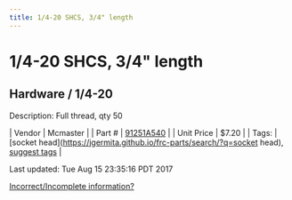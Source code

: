 ```yaml
---
title: 1/4-20 SHCS, 3/4" length
---
```


# 1/4-20 SHCS, 3/4" length
## Hardware / 1/4-20
Description: 	Full thread, qty 50 

| Vendor | Mcmaster | 
| Part # | [91251A540](https://www.mcmaster.com/#91251A540) | 
| Unit Price | $7.20 | 
| Tags: | [socket head](https://jgermita.github.io/frc-parts/search/?q=socket head), [suggest tags](https://docs.google.com/forms/d/e/1FAIpQLSeWyY8v3RgOty-MyWmh9U0iivNYN_molChYyS-0U-o-kOAv_g/viewform) | 

Last updated: Tue Aug 15 23:35:16 PDT 2017

 [Incorrect/Incomplete information?](https://docs.google.com/forms/d/e/1FAIpQLSeWyY8v3RgOty-MyWmh9U0iivNYN_molChYyS-0U-o-kOAv_g/viewform)
